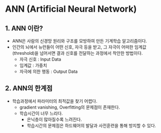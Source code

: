 # ANN (Artificial Neural Network) 



## 1. ANN 이란?

- ANN은 사람의 신경망 원리와 구조를 모방하여 만든 기계학습 알고리즘이다.
- 인간의 뇌에서 뉴런들이 어떤 신호, 자극 등을 받고, 그 자극이 어떠한 임계값(threshold)을 넘어서면 결과 신호를 전달하는 과정에서 착안한 방법이다.
  - 자극 신호 : Input Data
  - 임계값 : 가중치
  - 자극에 의한 행동 : Output Data



## 2. ANN의 한계점

- 학습과정에서 파라미터의 최적값을 찾기 어렵다.
  - gradient vanishing, Overfitting의 문제점이 존재한다.
  - 학습시간이 너무 느리다. 
    - 은닉층이 많아질수록 느려진다.
    - 학습시간의 문제점은 하드웨어의 발달과 사전훈련을 통해 방지할 수 있다.


